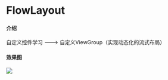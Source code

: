 # FlowLayout
#### 介绍
自定义控件学习 ---> 自定义ViewGroup（实现动态化的流式布局）
#### 效果图
<img src="https://github.com/AAnthonyyyy/RepositoryImages/blob/main/Images/flow1.jpg?raw=true"/>

